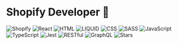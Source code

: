 # Shopify Developer 👋

![Shopify](https://img.shields.io/badge/-Shopify-555?style=flat&logo=shopify)
![React](https://img.shields.io/badge/-React-555?style=flat&logo=React)
![HTML](https://img.shields.io/badge/-HTML-555?style=flat&logo=html5)
![LIQUID](https://img.shields.io/badge/-LIQUID-555?style=flat&logo=elixir)
![CSS](https://img.shields.io/badge/-CSS-555?style=flat&logo=css3)
![SASS](https://img.shields.io/badge/-SASS-555?style=flat&logo=sass)
![JavaScript](https://img.shields.io/badge/-JavaScript-555?style=flat&logo=javascript)
![TypeScript](https://img.shields.io/badge/-TypeScript-555?style=flat&logo=typescript)
![Jest](https://img.shields.io/badge/-Jest-555?style=flat&logo=jest)
![RESTful](https://img.shields.io/badge/-RESTful-555?style=flat&logo=swagger)
![GraphQL](https://img.shields.io/badge/-GraphQL-555?style=flat&logo=graphql)
![Stars](https://img.shields.io/github/stars/maxvien?label=Stars&logo=github)



<!--
**Maxvien/maxvien** is a ✨ _special_ ✨ repository because its `README.md` (this file) appears on your GitHub profile.

Here are some ideas to get you started:

- 🔭 I’m currently working on ...
- 🌱 I’m currently learning ...
- 👯 I’m looking to collaborate on ...
- 🤔 I’m looking for help with ...
- 💬 Ask me about ...
- 📫 How to reach me: ...
- 😄 Pronouns: ...
- ⚡ Fun fact: ...
-->
